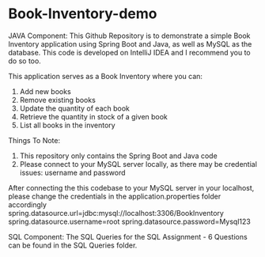 # Book-Inventory-demo

JAVA Component:
This Github Repository is to demonstrate a simple Book Inventory application using Spring Boot and Java, as well as MySQL as the database. This code is developed on IntelliJ IDEA and I recommend you to do so too.

This application serves as a Book Inventory where you can:
1. Add new books
2. Remove existing books
3. Update the quantity of each book
4. Retrieve the quantity in stock of a given book
5. List all books in the inventory

Things To Note:
1. This repository only contains the Spring Boot and Java code
2. Please connect to your MySQL server locally, as there may be credential issues: username and password

After connecting the this codebase to your MySQL server in your localhost, please change the credentials in the application.properties folder accordingly
spring.datasource.url=jdbc:mysql://localhost:3306/BookInventory
spring.datasource.username=root
spring.datasource.password=Mysql123

SQL Component:
The SQL Queries for the SQL Assignment - 6 Questions can be found in the SQL Queries folder.

